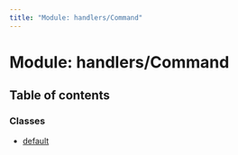 ```yaml
---
title: "Module: handlers/Command"
---
```


# Module: handlers/Command

## Table of contents

### Classes

- [default](../classes/handlers_command.default.md)
